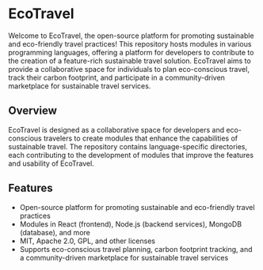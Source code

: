 # EcoTravel

Welcome to EcoTravel, the open-source platform for promoting sustainable and eco-friendly travel practices! This repository hosts modules in various programming languages, offering a platform for developers to contribute to the creation of a feature-rich sustainable travel solution. EcoTravel aims to provide a collaborative space for individuals to plan eco-conscious travel, track their carbon footprint, and participate in a community-driven marketplace for sustainable travel services.

## Overview

EcoTravel is designed as a collaborative space for developers and eco-conscious travelers to create modules that enhance the capabilities of sustainable travel. The repository contains language-specific directories, each contributing to the development of modules that improve the features and usability of EcoTravel.

## Features

- Open-source platform for promoting sustainable and eco-friendly travel practices
- Modules in React (frontend), Node.js (backend services), MongoDB (database), and more
- MIT, Apache 2.0, GPL, and other licenses
- Supports eco-conscious travel planning, carbon footprint tracking, and a community-driven marketplace for sustainable travel services

